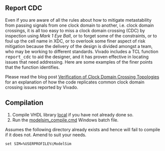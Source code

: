 ## Report CDC

Even if you are aware of all the rules about how to mitigate metastability from passing signals from one clock domain to another, i.e. clock domain crossings, it is all too easy to miss a clock domain crossing (CDC) by inspection using *Mark 1 Eye Ball*, or to forget some of the constraints, or to foul up the cell name in XDC, or to overlook some finer aspect of risk mitigation because the delivery of the design is divided amongst a team, who may be working to different standards. Vivado includes a TCL function <tt>report_cdc</tt> to aid the designer, and it has proven effective in locating issues that need addressing. Here are some examples of the finer points that the function identifies.

Please read the blog post [Verification of Clock Domain Crossing Topologies](https://blog.abbey1.org.uk/index.php/technology/verification-of-clock-domain-crossing-topologies) for an explanation of how the code replicates common clock domain crossing issues reported by Vivado.

## Compilation

1. Compile VHDL library [local](../Local) if you have not already done so.
2. Run the [modelsim_compile.cmd](modelsim_compile.cmd) Windows batch file.

Assumes the following directory already exists and hence will fail to compile if it does not. Amend to suit your needs.

```batch
set SIM=%USERPROFILE%\ModelSim
```
